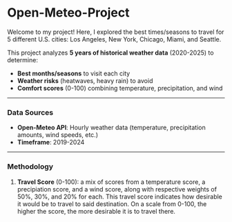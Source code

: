 # Open-Meteo-Project
Welcome to my project!
Here, I explored the best times/seasons to travel for 5 different U.S. cities: Los Angeles, New York, Chicago, Miami, and Seattle.

This project analyzes **5 years of historical weather data** (2020-2025) to determine:  
- **Best months/seasons** to visit each city  
- **Weather risks** (heatwaves, heavy rain) to avoid  
- **Comfort scores** (0-100) combining temperature, precipitation, and wind

---

### Data Sources  
- **Open-Meteo API**: Hourly weather data (temperature, precipitation amounts, wind speeds, etc.)  
- **Timeframe**: 2019-2024  

---

### Methodology  
1. **Travel Score** (0-100): a mix of scores from a temperature score, a precipiation score, and a wind score, along with respective weights of 50%, 30%, and 20% for each.
This travel score indicates how desirable it would be to travel to said destination. On a scale from 0-100, the higher the score, the more desirable it is to travel there.
